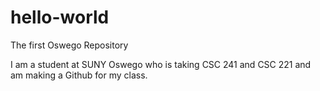# hello-world
The first Oswego Repository

I am a student at SUNY Oswego who is taking CSC 241 and CSC 221 and am making a Github for my class.
